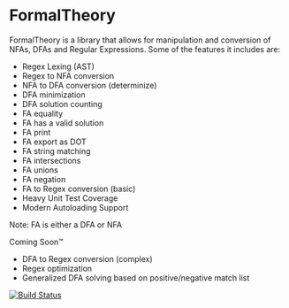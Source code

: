 # FormalTheory

FormalTheory is a library that allows for manipulation and conversion of NFAs, DFAs and Regular Expressions. Some of the features it includes are:

 - Regex Lexing (AST)
 - Regex to NFA conversion
 - NFA to DFA conversion (determinize)
 - DFA minimization
 - DFA solution counting
 - FA equality
 - FA has a valid solution
 - FA print
 - FA export as DOT
 - FA string matching
 - FA intersections
 - FA unions
 - FA negation
 - FA to Regex conversion (basic)
 - Heavy Unit Test Coverage
 - Modern Autoloading Support

Note: FA is either a DFA or NFA

Coming Soon™

 - DFA to Regex conversion (complex)
 - Regex optimization
 - Generalized DFA solving based on positive/negative match list

[![Build Status](https://secure.travis-ci.org/KendallHopkins/FormalTheory.png?branch=master)](http://travis-ci.org/KendallHopkins/FormalTheory)